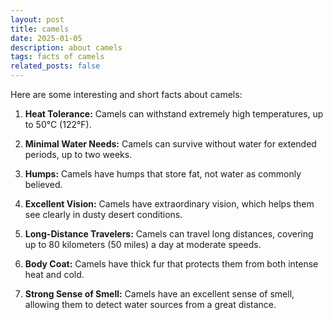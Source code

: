 ```yaml
---
layout: post
title: camels
date: 2025-01-05
description: about camels
tags: facts of camels
related_posts: false
---
```



Here are some interesting and short facts about camels:

1. **Heat Tolerance:** Camels can withstand extremely high temperatures, up to 50°C (122°F).

2. **Minimal Water Needs:** Camels can survive without water for extended periods, up to two weeks.

3. **Humps:** Camels have humps that store fat, not water as commonly believed.

4. **Excellent Vision:** Camels have extraordinary vision, which helps them see clearly in dusty desert conditions.

5. **Long-Distance Travelers:** Camels can travel long distances, covering up to 80 kilometers (50 miles) a day at moderate speeds.

6. **Body Coat:** Camels have thick fur that protects them from both intense heat and cold.

7. **Strong Sense of Smell:** Camels have an excellent sense of smell, allowing them to detect water sources from a great distance.
